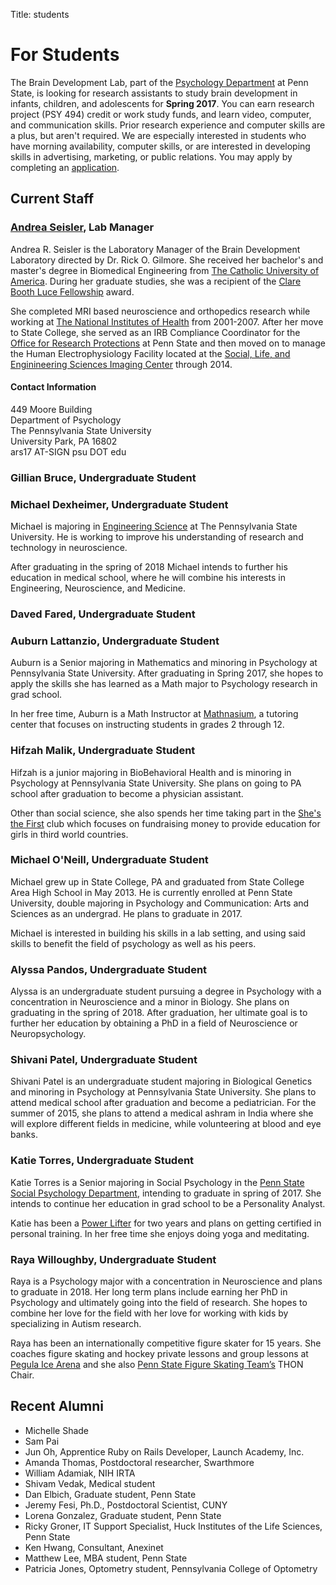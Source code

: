 Title: students

# For Students

The Brain Development Lab, part of the [Psychology Department](http://psych.la.psu.edu) at Penn State, is looking for research assistants to study brain development in infants, children, and adolescents for **Spring 2017**. You can earn research project (PSY 494) credit or work study funds, and learn video, computer, and communication skills. Prior research experience and computer skills are a plus, but aren't required. We are especially interested in students who have morning availability, computer skills, or are interested in developing skills in advertising, marketing, or public relations. You may apply by completing an [application](https://docs.google.com/forms/d/1HgafpfTVPyMk_Wzf4b_ubzig_fs4lFGS6qh_y0sa0uE/viewform).

## Current Staff
### [Andrea Seisler](mailto:ars17psu@gmail.com), Lab Manager
Andrea R. Seisler is the Laboratory Manager of the Brain Development Laboratory directed by Dr. Rick O. Gilmore. She received her bachelor's and master's degree in Biomedical Engineering from [The Catholic University of America](http://www.cua.edu/). During her graduate studies, she was a recipient of the [Clare Booth Luce Fellowship](http://www.hluce.org/cblprogram.aspx) award.

She completed MRI based neuroscience and orthopedics research while working at [The National Institutes of Health](http://www.nih.gov/) from 2001-2007. After her move to State College, she served as an IRB Compliance Coordinator for the [Office for Research Protections](http://www.research.psu.edu/orp/humans) at Penn State and then moved on to manage the Human Electrophysiology Facility located at the [Social, Life, and Enginineering Sciences Imaging Center](http://www.imaging.psu.edu/) through 2014.

#### Contact Information
<p>449 Moore Building<br/>
Department of Psychology<br/>
The Pennsylvania State University<br/>
University Park, PA 16802<br/>
ars17 AT-SIGN psu DOT edu</p>


### Gillian Bruce, Undergraduate Student

### Michael Dexheimer, Undergraduate Student

Michael is majoring in [Engineering Science](http://www.esm.psu.edu/) at The Pennsylvania State University. He is working to improve his understanding of research and technology in neuroscience.

After graduating in the spring of 2018 Michael intends to further his education in medical school, where he will combine his interests in Engineering, Neuroscience, and Medicine. 

### Daved Fared, Undergraduate Student

### Auburn Lattanzio, Undergraduate Student

Auburn is a Senior majoring in Mathematics and minoring in Psychology at Pennsylvania State University. After graduating in Spring 2017, she hopes to apply the skills she has learned as a Math major to Psychology research in grad school.

In her free time, Auburn is a Math Instructor at [Mathnasium](http://www.mathnasium.com/statecollege/our-team), a tutoring center that focuses on instructing students in grades 2 through 12.

### Hifzah Malik, Undergraduate Student  

Hifzah is a junior majoring in BioBehavioral Health and is minoring in Psychology at Pennsylvania State University. She plans on going to PA school after graduation to become a physician assistant.

Other than social science, she also spends her time taking part in the [She's the First](https://www.shesthefirst.org/campus-chapters/) club which focuses on fundraising money to provide education for girls in third world countries. 

### Michael O'Neill, Undergraduate Student
Michael grew up in State College, PA and graduated from State College Area High School in May 2013. He is currently enrolled at Penn State University, double majoring in Psychology and Communication: Arts and Sciences as an undergrad. He plans to graduate in 2017.

Michael is interested in building his skills in a lab setting, and using said skills to benefit the field of psychology as well as his peers.


### Alyssa Pandos, Undergraduate Student  

Alyssa is an undergraduate student pursuing a degree in Psychology with a concentration in Neuroscience and a minor in Biology. She plans on graduating in the spring of 2018. After graduation, her ultimate goal is to further her education by obtaining a PhD in a field of Neuroscience or Neuropsychology. 

### Shivani Patel, Undergraduate Student

Shivani Patel is an undergraduate student majoring in Biological Genetics and minoring in Psychology at Pennsylvania State University. She plans to attend medical school after graduation and become a pediatrician. For the summer of 2015, she plans to attend a medical ashram in India where she will explore different fields in medicine, while volunteering at blood and eye banks.

### Katie Torres, Undergraduate Student  

Katie Torres is a Senior majoring in Social Psychology in the [Penn State Social Psychology Department](http://psych.la.psu.edu/graduate/program-areas/social), intending to graduate in spring of 2017. She intends to continue her education in grad school to be a Personality Analyst. 

Katie has been a [Power Lifter](http://sites.psu.edu/clubsports/clubs/powerlifting/) for two years and plans on getting certified in personal training. In her free time she enjoys doing yoga and meditating.  


### Raya Willoughby, Undergraduate Student  
Raya is a Psychology major with a concentration in Neuroscience and plans to graduate in 2018. Her long term plans include earning her PhD in Psychology and ultimately going into the field of research. She hopes to combine her love for the field with her love for working with kids by specializing in Autism research.

Raya has been an internationally competitive figure skater for 15 years. She coaches figure skating and hockey private lessons and group lessons at [Pegula Ice Arena](http://www.gopsusports.com/pegula-ice-arena/) and she also [Penn State Figure Skating Team’s](http://onwardstate.com/2016/01/27/video-the-penn-state-figuring-skating-team-glides-to-success/) THON Chair.


## Recent Alumni

- Michelle Shade
- Sam Pai
- Jun Oh, Apprentice Ruby on Rails Developer, Launch Academy, Inc.
- Amanda Thomas, Postdoctoral researcher, Swarthmore
- William Adamiak, NIH IRTA
- Shivam Vedak, Medical student
- Dan Elbich, Graduate student, Penn State
- Jeremy Fesi, Ph.D., Postdoctoral Scientist, CUNY
- Lorena Gonzalez, Graduate student, Penn State
- Ricky Groner, IT Support Specialist, Huck Institutes of the Life Sciences, Penn State
- Ken Hwang, Consultant, Anexinet
- Matthew Lee, MBA student, Penn State
- Patricia Jones, Optometry student, Pennsylvania College of Optometry
